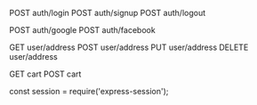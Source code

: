 POST auth/login
POST auth/signup
POST auth/logout

POST auth/google
POST auth/facebook

GET user/address
POST user/address
PUT user/address
DELETE user/address

GET cart
POST cart

const session = require('express-session');
